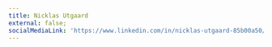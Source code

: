 ```yaml
---
title: Nicklas Utgaard
external: false;
socialMediaLink: 'https://www.linkedin.com/in/nicklas-utgaard-85b00a50/'
---
```


